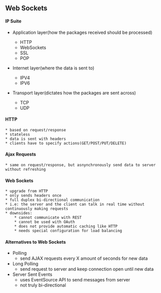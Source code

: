 ## Web Sockets

#### IP Suite
  * Application layer(how the packages received should be processed)
    * HTTP
    * WebSockets
    * SSL
    * POP
  * Internet layer(where the data is sent to)
    
    * IPV4
    * IPV6
  * Transport layer(dictates how the packages are sent across)
    * TCP
    * UDP


#### HTTP
    * based on request/response
    * stateless
    * data is sent with headers
    * clients have to specify actions(GET/POST/PUT/DELETE)


#### Ajax Requests
    * same on request/response, but asnynchronously send data to server without refreshing

#### Web Sockets
    * upgrade from HTTP
    * only sends headers once
    * full duplex bi-directional communication
    * i.e: the server and the client can talk in real time without continuously making requests
    * downsides:
        * cannot communicate with REST
        * cannot be used with OAuth
        * does not provide automatic caching like HTTP
        * needs special configuration for load balancing

#### Alternatives to Web Sockets
* Polling
    * send AJAX requests every X amount of seconds for new data
* Long Polling
    * send request to server and keep connection open until new data
* Server Sent Events
    * uses EventSource API to send messages from server
    * not truly bi-directional

